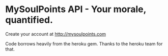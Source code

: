 MySoulPoints API - Your morale, quantified.
===========================================

Create your account at http://mysoulpoints.com

Code borrows heavily from the heroku gem. Thanks to the heroku team for that.

